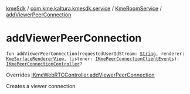 [kmeSdk](../../index.md) / [com.kme.kaltura.kmesdk.service](../index.md) / [KmeRoomService](index.md) / [addViewerPeerConnection](./add-viewer-peer-connection.md)

# addViewerPeerConnection

`fun addViewerPeerConnection(requestedUserIdStream: `[`String`](https://kotlinlang.org/api/latest/jvm/stdlib/kotlin/-string/index.html)`, renderer: `[`KmeSurfaceRendererView`](../../com.kme.kaltura.kmesdk.webrtc.view/-kme-surface-renderer-view/index.md)`, listener: `[`IKmePeerConnectionClientEvents`](../../com.kme.kaltura.kmesdk.webrtc.peerconnection/-i-kme-peer-connection-client-events/index.md)`): `[`IKmePeerConnectionController`](../../com.kme.kaltura.kmesdk.controller/-i-kme-peer-connection-controller/index.md)`?`

Overrides [IKmeWebRTCController.addViewerPeerConnection](../../com.kme.kaltura.kmesdk.controller/-i-kme-web-r-t-c-controller/add-viewer-peer-connection.md)

Creates a viewer connection

